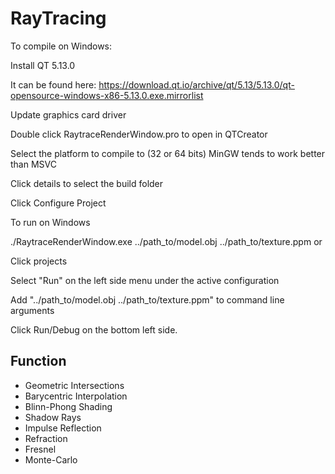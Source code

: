 # RayTracing

To compile on Windows:

Install QT 5.13.0 

It can be found here: 
	https://download.qt.io/archive/qt/5.13/5.13.0/qt-opensource-windows-x86-5.13.0.exe.mirrorlist

Update graphics card driver

Double click RaytraceRenderWindow.pro to open in QTCreator 

Select the platform to compile to (32 or 64 bits) MinGW tends to work better than MSVC

Click details to select the build folder

Click Configure Project


To run on Windows

./RaytraceRenderWindow.exe ../path_to/model.obj ../path_to/texture.ppm
or

Click projects

Select "Run" on the left side menu under the active configuration

Add "../path_to/model.obj ../path_to/texture.ppm" to command line arguments

Click Run/Debug on the bottom left side.

Function
--
- Geometric Intersections
- Barycentric Interpolation
- Blinn-Phong Shading
- Shadow Rays
- Impulse Reflection
- Refraction
- Fresnel
- Monte-Carlo 
